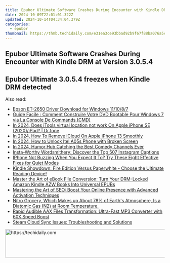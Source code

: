 ```yaml
---
title: Epubor Ultimate Software Crashes During Encounter with Kindle DRM at Version 3.0.5.4
date: 2024-10-09T22:01:01.322Z
updated: 2024-10-14T04:34:04.379Z
categories:
  - epubor
thumbnail: https://thmb.techidaily.com/e31ea3ce93bbad92b9f67f88ba076a5c1c44f8153a07526aaf66c61ff3070513.jpg
---
```


## Epubor Ultimate Software Crashes During Encounter with Kindle DRM at Version 3.0.5.4

## Epubor Ultimate 3.0.5.4 freezes when Kindle DRM detected

<ins class="adsbygoogle"
     style="display:block"
     data-ad-format="autorelaxed"
     data-ad-client="ca-pub-7571918770474297"
     data-ad-slot="1223367746"></ins>

<ins class="adsbygoogle"
     style="display:block"
     data-ad-client="ca-pub-7571918770474297"
     data-ad-slot="8358498916"
     data-ad-format="auto"
     data-full-width-responsive="true"></ins>

<span class="atpl-alsoreadstyle">Also read:</span>
<div><ul>
<li><a href="https://driver-install.techidaily.com/epson-et-2650-driver-download-for-windows-111087/"><u>Epson ET-2650 Driver Download for Windows 11/10/8/7</u></a></li>
<li><a href="https://win-bits.techidaily.com/guide-facile-comment-construire-votre-dvd-bootable-pour-windows-7-via-la-console-de-commands-cmd/"><u>Guide Facile : Comment Construire Votre DVD Bootable Pour Windows 7 via La Console De Commands (CMD)</u></a></li>
<li><a href="https://iphone-location.techidaily.com/in-2024-does-itools-virtual-location-not-work-on-apple-iphone-se-2020ipad-drfone-by-drfone-virtual-ios/"><u>In 2024, Does iTools virtual location not work On Apple iPhone SE (2020)/iPad? | Dr.fone</u></a></li>
<li><a href="https://activate-lock.techidaily.com/in-2024-how-to-remove-icloud-on-apple-iphone-13-smoothly-by-drfone-ios/"><u>In 2024, How To Remove iCloud On Apple iPhone 13 Smoothly</u></a></li>
<li><a href="https://unlock-android.techidaily.com/in-2024-how-to-unlock-itel-a05s-phone-with-broken-screen-by-drfone-android/"><u>In 2024, How to Unlock Itel A05s Phone with Broken Screen</u></a></li>
<li><a href="https://youtube-docs.techidaily.com/24-humor-hub-catching-the-best-comedy-channels-ever/"><u>In 2024, Humor Hub Catching the Best Comedy Channels Ever</u></a></li>
<li><a href="https://tech-recovery.techidaily.com/insta-worthy-wordsmithery-discover-the-top-507-instagram-captions/"><u>Insta-Worthy Wordsmithery: Discover the Top 507 Instagram Captions</u></a></li>
<li><a href="https://fox-that.techidaily.com/1721469690317-iphone-not-buzzing-when-you-expect-it-to-try-these-eight-effective-fixes-for-quiet-modes/"><u>IPhone Not Buzzing When You Expect It To? Try These Eight Effective Fixes for Quiet Modes</u></a></li>
<li><a href="https://discover-answers.techidaily.com/kindle-showdown-fire-edition-versus-paperwhite-choose-the-ultimate-reading-device/"><u>Kindle Showdown: Fire Edition Versus Paperwhite - Choose the Ultimate Reading Device!</u></a></li>
<li><a href="https://discover-answers.techidaily.com/master-the-art-of-ebook-file-conversion-turn-your-drm-locked-amazon-kindle-azw-books-into-universal-epubs/"><u>Master the Art of eBook File Conversion: Turn Your DRM-Locked Amazon Kindle AZW Books Into Universal EPUBs</u></a></li>
<li><a href="https://discover-answers.techidaily.com/mastering-the-art-of-seo-boost-your-online-presence-with-advanced-activation-techniques/"><u>Mastering the Art of SEO: Boost Your Online Presence with Advanced Activation Techniques</u></a></li>
<li><a href="https://discover-answers.techidaily.com/nitro-grocery-which-makes-up-about-78-of-earths-atmosphere-is-a-diatomic-gas-n2-at-room-temperature/"><u>Nitro Grocery, Which Makes up About 78% of Earth's Atmosphere, Is a Diatomic Gas (N2) at Room Temperature.</u></a></li>
<li><a href="https://discover-answers.techidaily.com/rapid-audible-aax-files-transformation-ultra-fast-mp3-converter-with-60x-speed-boost/"><u>Rapid Audible AAX Files Transformation: Ultra-Fast MP3 Converter with 60X Speed Boost</u></a></li>
<li><a href="https://win-solutions.techidaily.com/steam-cloud-sync-issues-troubleshooting-and-solutions/"><u>Steam Cloud Sync Issues: Troubleshooting and Solutions</u></a></li>
</ul></div>

<!-- affiliate ads begin -->
<a href="https://appsumo.8odi.net/c/5597632/2105860/7443" target="_top" id="2105860">
  <img src="//a.impactradius-go.com/display-ad/7443-2105860" border="0" alt="https://techidaily.com" width="728" height="90"/>
</a>
<img height="0" width="0" src="https://appsumo.8odi.net/i/5597632/2105860/7443" style="position:absolute;visibility:hidden;" border="0" />
<!-- affiliate ads end -->

